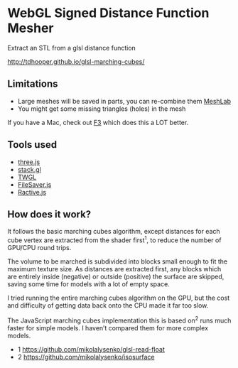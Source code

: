 # WebGL Signed Distance Function Mesher

Extract an STL from a glsl distance function

http://tdhooper.github.io/glsl-marching-cubes/

## Limitations

* Large meshes will be saved in parts, you can re-combine them [MeshLab](http://www.meshlab.net)
* You might get some missing triangles (holes) in the mesh

If you have a Mac, check out [F3](http://www.syedrezaali.com/f3-mac-app/) which does this a LOT better.

## Tools used

* [three.js](http://threejs.org/)
* [stack.gl](http://stack.gl/)
* [TWGL](http://twgljs.org/)
* [FileSaver.js](https://github.com/eligrey/FileSaver.js/)
* [Ractive.js](http://www.ractivejs.org/)

## How does it work?

It follows the basic marching cubes algorithm, except distances for each cube vertex are extracted from the shader first<sup>1</sup>, to reduce the number of GPU/CPU round trips.

The volume to be marched is subdivided into blocks small enough to fit the maximum texture size. As distances are extracted first, any blocks which are entirely inside (negative) or outside (positive) the surface are skipped, saving some time for models with a lot of empty space.

I tried running the entire marching cubes algorithm on the GPU, but the cost and difficulty of getting data back onto the CPU made it far too slow.

The JavaScript marching cubes implementation this is based on<sup>2</sup> runs much faster for simple models. I haven’t compared them for more complex models.

* 1 https://github.com/mikolalysenko/glsl-read-float
* 2 https://github.com/mikolalysenko/isosurface
